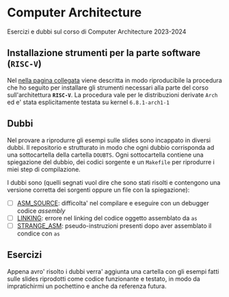 # Computer Architecture
Esercizi e dubbi sul corso di Computer Architecture 2023-2024
## Installazione strumenti per la parte software (**`RISC-V`**)
Nel [nella pagina collegata](TOOLS.md) viene descritta in modo riproducibile la procedura che ho seguito per installare gli strumenti necessari alla parte del corso sull'architettura **`RISC-V`**. La procedura vale per le distribuzioni derivate `Arch` ed e' stata esplicitamente testata su kernel `6.8.1-arch1-1`
## Dubbi
Nel provare a riprodurre gli esempi sulle slides sono incappato in diversi dubbi. Il repositorio e strutturato in modo che ogni dubbio corrisponda ad una sottocartella della cartella `DOUBTS`.
Ogni sottocartella contiene una spiegazione del dubbio, dei codici sorgente e un `Makefile` per riprodurre i miei step di compilazione. 

I dubbi sono (quelli segnati vuol dire che sono stati risolti e contengono una versione corretta dei sorgenti oppure un file con la spiegazione):
- [ ] [ASM_SOURCE](DOUBTS/ASM_SOURCE/README.md): difficolta' nel compilare e eseguire con un debugger codice *assembly*
- [ ] [LINKING](DOUBTS/LINKING/README.md): errore nel linking del codice oggetto assemblato da `as`
- [ ] [STRANGE_ASM](DOUBTS/STRANGE_ASM/README.md): pseudo-instruzioni presenti dopo aver assemblato il condice con `as`
## Esercizi
Appena avro' risolto i dubbi verra' aggiunta una cartella con gli esempi fatti sulle slides riprodotti come codice funzionante e testato, in modo da impratichirmi un pochettino e anche da referenza futura.
